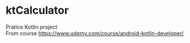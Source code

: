 # ktCalculator
Pratice Kotlin project  
From course https://www.udemy.com/course/android-kotlin-developer/
